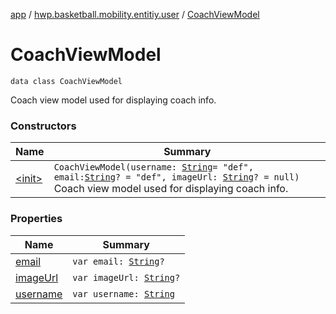 [app](../../index.md) / [hwp.basketball.mobility.entitiy.user](../index.md) / [CoachViewModel](.)

# CoachViewModel

`data class CoachViewModel`

Coach view model used for displaying coach info.

### Constructors

| Name | Summary |
|---|---|
| [&lt;init&gt;](-init-.md) | `CoachViewModel(username: `[`String`](https://kotlinlang.org/api/latest/jvm/stdlib/kotlin/-string/index.html)` = "def", email: `[`String`](https://kotlinlang.org/api/latest/jvm/stdlib/kotlin/-string/index.html)`? = "def", imageUrl: `[`String`](https://kotlinlang.org/api/latest/jvm/stdlib/kotlin/-string/index.html)`? = null)`<br>Coach view model used for displaying coach info. |

### Properties

| Name | Summary |
|---|---|
| [email](email.md) | `var email: `[`String`](https://kotlinlang.org/api/latest/jvm/stdlib/kotlin/-string/index.html)`?` |
| [imageUrl](image-url.md) | `var imageUrl: `[`String`](https://kotlinlang.org/api/latest/jvm/stdlib/kotlin/-string/index.html)`?` |
| [username](username.md) | `var username: `[`String`](https://kotlinlang.org/api/latest/jvm/stdlib/kotlin/-string/index.html) |

